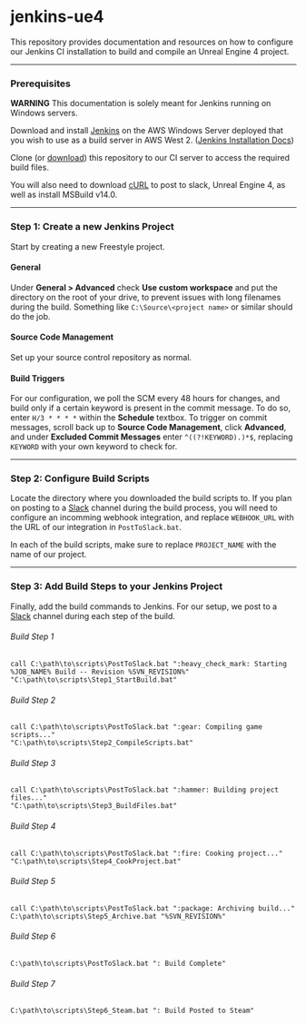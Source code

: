 # jenkins-ue4

This repository provides documentation and resources on how to configure our Jenkins CI installation to build and compile an Unreal Engine 4 project.

---

### Prerequisites

**WARNING** This documentation is solely meant for Jenkins running on Windows servers.

Download and install [Jenkins](https://jenkins.io/download/) on the AWS Windows Server deployed that you wish to use as a build server in AWS West 2. ([Jenkins Installation Docs](https://jenkins.io/doc/pipeline/tour/getting-started/#getting-started-with-the-guided-tour))

Clone (or [download](https://github.com/False-Summit/jenkins-ue4/archive/master.zip)) this repository to our CI server to access the required build files.

You will also need to download [cURL](http://www.confusedbycode.com/curl/) to post to slack, Unreal Engine 4, as well as install MSBuild v14.0.

---

### Step 1: Create a new Jenkins Project

Start by creating a new Freestyle project.

#### General

Under **General > Advanced** check **Use custom workspace** and put the directory on the root of your drive, to prevent issues with long filenames during the build. Something like `C:\Source\<project name>` or similar should do the job.

#### Source Code Management

Set up your source control repository as normal.

#### Build Triggers

For our configuration, we poll the SCM every 48 hours for changes, and build only if a certain keyword is present in the commit message. To do so, enter `H/3 * * * *` within the **Schedule** textbox. To trigger on commit messages, scroll back up to **Source Code Management**, click **Advanced**, and under **Excluded Commit Messages** enter `^((?!KEYWORD).)*$`, replacing `KEYWORD` with your own keyword to check for.

---

### Step 2: Configure Build Scripts

Locate the directory where you downloaded the build scripts to. If you plan on posting to a [Slack](https://slack.com) channel during the build process, you will need to configure an incomming webhook integration, and replace `WEBHOOK_URL` with the URL of our integration in `PostToSlack.bat`.

In each of the build scripts, make sure to replace `PROJECT_NAME` with the name of our project.

---

### Step 3: Add Build Steps to your Jenkins Project
Finally, add the build commands to Jenkins. For our setup, we post to a [Slack](https://slack.com) channel during each step of the build.

###### Build Step 1
```batch
call C:\path\to\scripts\PostToSlack.bat ":heavy_check_mark: Starting %JOB_NAME% Build -- Revision %SVN_REVISION%"
"C:\path\to\scripts\Step1_StartBuild.bat"
```
###### Build Step 2
```batch
call C:\path\to\scripts\PostToSlack.bat ":gear: Compiling game scripts..."
"C:\path\to\scripts\Step2_CompileScripts.bat"
```
###### Build Step 3
```batch
call C:\path\to\scripts\PostToSlack.bat ":hammer: Building project files..."
"C:\path\to\scripts\Step3_BuildFiles.bat"
```
###### Build Step 4
```batch
call C:\path\to\scripts\PostToSlack.bat ":fire: Cooking project..."
"C:\path\to\scripts\Step4_CookProject.bat"
```
###### Build Step 5
```batch
call C:\path\to\scripts\PostToSlack.bat ":package: Archiving build..."
C:\path\to\scripts\Step5_Archive.bat "%SVN_REVISION%"
```
###### Build Step 6
```batch
C:\path\to\scripts\PostToSlack.bat ": Build Complete"
```

###### Build Step 7 
```batch
C:\path\to\scripts\Step6_Steam.bat ": Build Posted to Steam"
```
